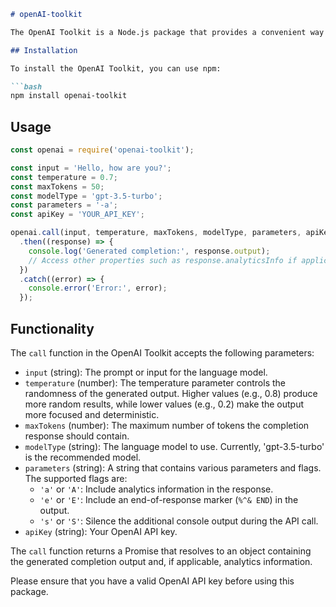 
```markdown
# openAI-toolkit

The OpenAI Toolkit is a Node.js package that provides a convenient way to interact with the OpenAI GPT-3 API. It allows you to generate chat-based completions using the GPT-3 language model.

## Installation

To install the OpenAI Toolkit, you can use npm:

```bash
npm install openai-toolkit
```

## Usage

```javascript
const openai = require('openai-toolkit');

const input = 'Hello, how are you?';
const temperature = 0.7;
const maxTokens = 50;
const modelType = 'gpt-3.5-turbo';
const parameters = '-a';
const apiKey = 'YOUR_API_KEY';

openai.call(input, temperature, maxTokens, modelType, parameters, apiKey)
  .then((response) => {
    console.log('Generated completion:', response.output);
    // Access other properties such as response.analyticsInfo if applicable
  })
  .catch((error) => {
    console.error('Error:', error);
  });
```

## Functionality

The `call` function in the OpenAI Toolkit accepts the following parameters:

- `input` (string): The prompt or input for the language model.
- `temperature` (number): The temperature parameter controls the randomness of the generated output. Higher values (e.g., 0.8) produce more random results, while lower values (e.g., 0.2) make the output more focused and deterministic.
- `maxTokens` (number): The maximum number of tokens the completion response should contain.
- `modelType` (string): The language model to use. Currently, 'gpt-3.5-turbo' is the recommended model.
- `parameters` (string): A string that contains various parameters and flags. The supported flags are:
  - `'a'` or `'A'`: Include analytics information in the response.
  - `'e'` or `'E'`: Include an end-of-response marker (`%^& END`) in the output.
  - `'s'` or `'S'`: Silence the additional console output during the API call.
- `apiKey` (string): Your OpenAI API key.

The `call` function returns a Promise that resolves to an object containing the generated completion output and, if applicable, analytics information.

Please ensure that you have a valid OpenAI API key before using this package.

